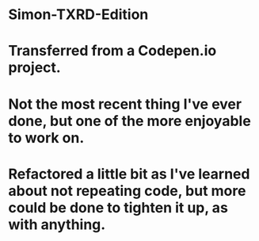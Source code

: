 # Simon-TXRD-Edition
# Transferred from a Codepen.io project.
# Not the most recent thing I've ever done, but one of the more enjoyable to work on.
# Refactored a little bit as I've learned about not repeating code, but more could be done to tighten it up, as with anything.
